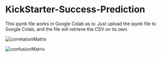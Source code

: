 # KickStarter-Success-Prediction
This ipynb file works in Google Colab as is: Just upload the ipynb file to Google Colab, and the file will retrieve the CSV on its own.<br/>

![correlationMatrix](https://user-images.githubusercontent.com/65743503/157476041-0ca22c18-4262-42fb-9385-00e37c1ee535.png)<br/>


![confusionMatrix](https://user-images.githubusercontent.com/65743503/157476193-e170078e-f8f5-4385-be02-904ed8616ad4.png)
